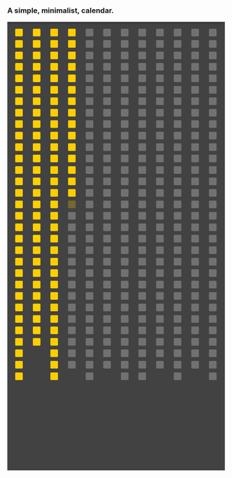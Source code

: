 ### A simple, minimalist, calendar.

![App image](https://github.com/AurelienAubry/Calendar/blob/master/calendar.png)
